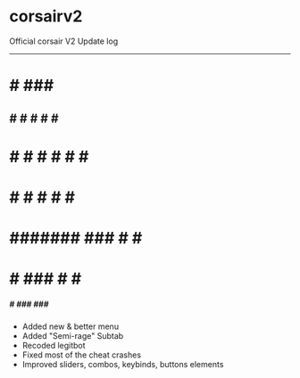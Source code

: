 # corsairv2
Official corsair V2 Update log

------------------------------
  #   #             ###   #       
 ##   #    #       #   #  #    #  
# #   #    #      #     # #    #  
  #   #    #      #     # #    #  
  #   ####### ### #     # ####### 
  #        #  ###  #   #       #  
#####      #  ###   ###        #  
                                  
- Added new & better menu
- Added "Semi-rage" Subtab
- Recoded legitbot 
- Fixed most of the cheat crashes
- Improved sliders, combos, keybinds, buttons elements
                               
                                                    
